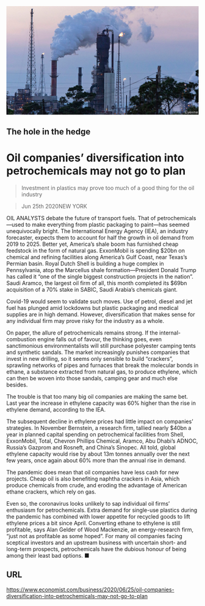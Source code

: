 ![](./images/20200627_WBP002_0.jpg)

## The hole in the hedge

# Oil companies’ diversification into petrochemicals may not go to plan

> Investment in plastics may prove too much of a good thing for the oil industry

> Jun 25th 2020NEW YORK

OIL ANALYSTS debate the future of transport fuels. That of petrochemicals—used to make everything from plastic packaging to paint—has seemed unequivocally bright. The International Energy Agency (IEA), an industry forecaster, expects them to account for half the growth in oil demand from 2019 to 2025. Better yet, America’s shale boom has furnished cheap feedstock in the form of natural gas. ExxonMobil is spending $20bn on chemical and refining facilities along America’s Gulf Coast, near Texas’s Permian basin. Royal Dutch Shell is building a huge complex in Pennsylvania, atop the Marcellus shale formation—President Donald Trump has called it “one of the single biggest construction projects in the nation”. Saudi Aramco, the largest oil firm of all, this month completed its $69bn acquisition of a 70% stake in SABIC, Saudi Arabia’s chemicals giant.

Covid-19 would seem to validate such moves. Use of petrol, diesel and jet fuel has plunged amid lockdowns but plastic packaging and medical supplies are in high demand. However, diversification that makes sense for any individual firm may prove risky for the industry as a whole.

On paper, the allure of petrochemicals remains strong. If the internal-combustion engine falls out of favour, the thinking goes, even sanctimonious environmentalists will still purchase polyester camping tents and synthetic sandals. The market increasingly punishes companies that invest in new drilling, so it seems only sensible to build “crackers”, sprawling networks of pipes and furnaces that break the molecular bonds in ethane, a substance extracted from natural gas, to produce ethylene, which can then be woven into those sandals, camping gear and much else besides.

The trouble is that too many big oil companies are making the same bet. Last year the increase in ethylene capacity was 60% higher than the rise in ethylene demand, according to the IEA.

The subsequent decline in ethylene prices had little impact on companies’ strategies. In November Bernstein, a research firm, tallied nearly $40bn a year in planned capital spending on petrochemical facilities from Shell, ExxonMobil, Total, Chevron Phillips Chemical, Aramco, Abu Dhabi’s ADNOC, Russia’s Gazprom and Rosneft, and China’s Sinopec. All told, global ethylene capacity would rise by about 13m tonnes annually over the next few years, once again about 60% more than the annual rise in demand.

The pandemic does mean that oil companies have less cash for new projects. Cheap oil is also benefiting naphtha crackers in Asia, which produce chemicals from crude, and eroding the advantage of American ethane crackers, which rely on gas.

Even so, the coronavirus looks unlikely to sap individual oil firms’ enthusiasm for petrochemicals. Extra demand for single-use plastics during the pandemic has combined with lower appetite for recycled goods to lift ethylene prices a bit since April. Converting ethane to ethylene is still profitable, says Alan Gelder of Wood Mackenzie, an energy-research firm, “just not as profitable as some hoped”. For many oil companies facing sceptical investors and an upstream business with uncertain short- and long-term prospects, petrochemicals have the dubious honour of being among their least bad options. ■

## URL

https://www.economist.com/business/2020/06/25/oil-companies-diversification-into-petrochemicals-may-not-go-to-plan
